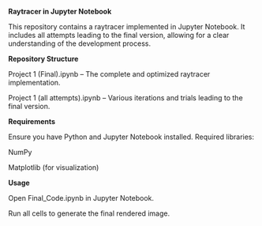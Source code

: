 **Raytracer in Jupyter Notebook**

This repository contains a raytracer implemented in Jupyter Notebook. It includes all attempts leading to the final version, allowing for a clear understanding of the development process.

**Repository Structure**

Project 1 (Final).ipynb – The complete and optimized raytracer implementation.

Project 1 (all attempts).ipynb – Various iterations and trials leading to the final version.



**Requirements**

Ensure you have Python and Jupyter Notebook installed. Required libraries:

NumPy

Matplotlib (for visualization)


**Usage**

Open Final_Code.ipynb in Jupyter Notebook.

Run all cells to generate the final rendered image.

